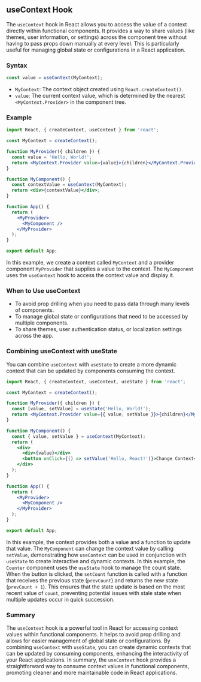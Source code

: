 ## useContext Hook
The `useContext` hook in React allows you to access the value of a context directly within functional components. It provides a way to share values (like themes, user information, or settings) across the component tree without having to pass props down manually at every level. This is particularly useful for managing global state or configurations in a React application.
### Syntax
```jsx
const value = useContext(MyContext);
```

- `MyContext`: The context object created using `React.createContext()`.
- `value`: The current context value, which is determined by the nearest `<MyContext.Provider>` in the component tree.

### Example
```jsx
import React, { createContext, useContext } from 'react';

const MyContext = createContext();

function MyProvider({ children }) {
  const value = 'Hello, World!';
  return <MyContext.Provider value={value}>{children}</MyContext.Provider>;
}

function MyComponent() {
  const contextValue = useContext(MyContext);
  return <div>{contextValue}</div>;
}

function App() {
  return (
    <MyProvider>
      <MyComponent />
    </MyProvider>
  );
}

export default App;
```
In this example, we create a context called `MyContext` and a provider component `MyProvider` that supplies a value to the context. The `MyComponent` uses the `useContext` hook to access the context value and display it.

### When to Use useContext
- To avoid prop drilling when you need to pass data through many levels of components.
- To manage global state or configurations that need to be accessed by multiple components.
- To share themes, user authentication status, or localization settings across the app.

### Combining useContext with useState
You can combine `useContext` with `useState` to create a more dynamic context that can be updated by components consuming the context.

```jsx
import React, { createContext, useContext, useState } from 'react';

const MyContext = createContext();

function MyProvider({ children }) {
  const [value, setValue] = useState('Hello, World!');
  return <MyContext.Provider value={{ value, setValue }}>{children}</MyContext.Provider>;
}

function MyComponent() {
  const { value, setValue } = useContext(MyContext);
  return (
    <div>
      <div>{value}</div>
      <button onClick={() => setValue('Hello, React!')}>Change Context</button>
    </div>
  );
}

function App() {
  return (
    <MyProvider>
      <MyComponent />
    </MyProvider>
  );
}

export default App;

```
In this example, the context provides both a value and a function to update that value. The `MyComponent` can change the context value by calling `setValue`, demonstrating how `useContext` can be used in conjunction with `useState` to create interactive and dynamic contexts.
In this example, the `Counter` component uses the `useState` hook to manage the count state. When the button is clicked, the `setCount` function is called with a function that receives the previous state (`prevCount`) and returns the new state (`prevCount + 1`). This ensures that the state update is based on the most recent value of `count`, preventing potential issues with stale state when multiple updates occur in quick succession.

### Summary
The `useContext` hook is a powerful tool in React for accessing context values within functional components. It helps to avoid prop drilling and allows for easier management of global state or configurations. By combining `useContext` with `useState`, you can create dynamic contexts that can be updated by consuming components, enhancing the interactivity of your React applications.
In summary, the `useContext` hook provides a straightforward way to consume context values in functional components, promoting cleaner and more maintainable code in React applications.